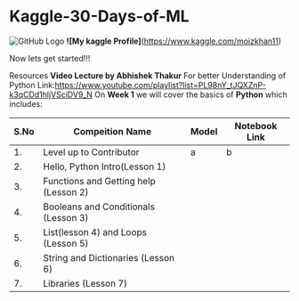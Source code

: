 # Kaggle-30-Days-of-ML
![GitHub Logo](/kaggle.jpg)
**![My kaggle Profile]**(https://www.kaggle.com/moizkhan11)

Now lets get started!!!

Resources **Video Lecture by Abhishek Thakur** For better Understanding of Python Link:https://www.youtube.com/playlist?list=PL98nY_tJQXZnP-k3qCDd1hljVSciDV9_N
On **Week 1** we will cover the basics of **Python** which includes:

**S.No** | **Compeition Name** | **Model** | **Notebook Link** |
------------ | ------------- | ------------ | -------------
1. | Level up to Contributor | a | b |
2. | Hello, Python Intro(Lesson 1)
3. | Functions and Getting help (Lesson 2)
4. | Booleans and Conditionals (Lesson 3)
5. | List(lesson 4) and Loops (Lesson 5)
6. | String and Dictionaries (Lesson 6)
7. | Libraries (Lesson 7)

